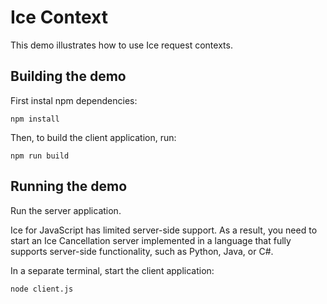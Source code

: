# Ice Context

This demo illustrates how to use Ice request contexts.

## Building the demo

First instal npm dependencies:

```shell
npm install
```

Then, to build the client application, run:

```shell
npm run build
```

## Running the demo

Run the server application.

Ice for JavaScript has limited server-side support. As a result, you need to start an Ice Cancellation server
implemented in a language that fully supports server-side functionality, such as Python, Java, or C#.

In a separate terminal, start the client application:

```shell
node client.js
```
